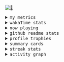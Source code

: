 [![🐙](https://hits.seeyoufarm.com/api/count/incr/badge.svg?url=https%3A%2F%2Fgithub.com%2Fktnkk%2Fhit-counter&count_bg=%23070707&title_bg=%23070707&icon=&icon_color=%23E7E7E7&title=visitors&edge_flat=true)](https://hits.seeyoufarm.com)

<details>
  <summary> <samp>my metrics</samp></summary>
  
  <br>
  
 ![🐳](https://github.com/kkhys/kkhys/blob/main/github-metrics.svg)
  
  ***
</details>

<details>
  <summary> <samp>wakaTime stats</samp></summary>
  
  <br>
  
<!--START_SECTION:waka-->
![Code Time](http://img.shields.io/badge/Code%20Time-5%2C214%20hrs%2027%20mins-blue)

**🐱 My GitHub Data** 

> 📦 5.2 MB Used in GitHub's Storage 
 > 
> 💼 Opted to Hire
 > 
> 📜 9 Public Repositories 
 > 
> 🔑 23 Private Repositories 
 > 
**I'm a Night 🦉** 

```text
🌞 Morning                12416 commits       ███████░░░░░░░░░░░░░░░░░░   28.08 % 
🌆 Daytime                8881 commits        █████░░░░░░░░░░░░░░░░░░░░   20.09 % 
🌃 Evening                19876 commits       ███████████░░░░░░░░░░░░░░   44.96 % 
🌙 Night                  3038 commits        ██░░░░░░░░░░░░░░░░░░░░░░░   06.87 % 
```
📅 **I'm Most Productive on Sunday** 

```text
Monday                   4873 commits        ███░░░░░░░░░░░░░░░░░░░░░░   11.02 % 
Tuesday                  5956 commits        ███░░░░░░░░░░░░░░░░░░░░░░   13.47 % 
Wednesday                6110 commits        ███░░░░░░░░░░░░░░░░░░░░░░   13.82 % 
Thursday                 6251 commits        ████░░░░░░░░░░░░░░░░░░░░░   14.14 % 
Friday                   6444 commits        ████░░░░░░░░░░░░░░░░░░░░░   14.58 % 
Saturday                 6794 commits        ████░░░░░░░░░░░░░░░░░░░░░   15.37 % 
Sunday                   7783 commits        ████░░░░░░░░░░░░░░░░░░░░░   17.60 % 
```


📊 **This Week I Spent My Time On** 

```text
🕑︎ Time Zone: Asia/Tokyo

💬 Programming Languages: 
Other                    29 hrs 43 mins      ███████████████░░░░░░░░░░   61.59 % 
Java                     11 hrs 8 mins       ██████░░░░░░░░░░░░░░░░░░░   23.09 % 
TypeScript               2 hrs 17 mins       █░░░░░░░░░░░░░░░░░░░░░░░░   04.75 % 
HTML                     1 hr 29 mins        █░░░░░░░░░░░░░░░░░░░░░░░░   03.08 % 
Play2                    1 hr 21 mins        █░░░░░░░░░░░░░░░░░░░░░░░░   02.82 % 

🔥 Editors: 
Chrome                   31 hrs 34 mins      ████████████████░░░░░░░░░   65.42 % 
IntelliJ IDEA            16 hrs 14 mins      ████████░░░░░░░░░░░░░░░░░   33.65 % 
DataGrip                 27 mins             ░░░░░░░░░░░░░░░░░░░░░░░░░   00.94 % 

💻 Operating System: 
Mac                      48 hrs 15 mins      █████████████████████████   100.00 % 
```


 Last Updated on 2024/12/03 18:47:23 UTC
<!--END_SECTION:waka-->
  
  ***
</details>


<details>
  <summary> <samp>now playing</samp></summary>
  
  <br>
 
 [![🐟](https://spotify-github-profile.vercel.app/api/view?uid=31ryofms4dnv7mrohhepo4c4zgqu&cover_image=true&theme=default&show_offline=false&background_color=121212&bar_color=53b14f&bar_color_cover=false)](https://open.spotify.com/user/31ryofms4dnv7mrohhepo4c4zgqu)
  
  ***
</details>

<details>
  <summary> <samp>github readme stats</samp></summary>
  
  <br>
  
 <p align="left"> 
  <img alt="🐠" src="https://github-readme-stats.vercel.app/api?username=kkhys&count_private=true&show_icons=true&theme=dark&include_all_commits=true" />
  <img alt="🐟" src="https://github-readme-stats.vercel.app/api/top-langs/?username=kkhys&layout=compact&theme=dark&langs_count=10&hide=HTML,CSS,SCSS" />
</p>
  
  ***
</details>

<details>
  <summary> <samp>profile trophies</samp></summary>
  
  <br>
  
  [![🐬](https://github-profile-trophy.vercel.app/?username=kkhys&rank=SECRET,SSS,SS,S,AAA,AA,A&theme=darkhub&row=1&margin-w=10&no-bg=true)](https://github.com/ryo-ma/github-profile-trophy)
  
  ***
</details>

<details>
  <summary> <samp>summary cards</samp></summary>
  
  <br>
  
  ![🐋](https://github-profile-summary-cards.vercel.app/api/cards/profile-details?username=kkhys&theme=github_dark)
  ![🦑](https://github-profile-summary-cards.vercel.app/api/cards/repos-per-language?username=kkhys&theme=github_dark)
  ![🦭](https://github-profile-summary-cards.vercel.app/api/cards/most-commit-language?username=kkhys&theme=github_dark)
  ![🦀](https://github-profile-summary-cards.vercel.app/api/cards/stats?username=kkhys&theme=github_dark)
  ![🦈](https://github-profile-summary-cards.vercel.app/api/cards/productive-time?username=kkhys&theme=github_dark)
  
  ***
</details>

<details>
  <summary> <samp>streak stats</samp></summary>
  
  <br>
  
  [![🐠](http://github-readme-streak-stats.herokuapp.com?user=kkhys&theme=dark)](https://git.io/streak-stats)
  
  ***
</details>

<details>
  <summary> <samp>activity graph</samp></summary>
  
  <br>
  
  [![🐡](https://github-readme-activity-graph.vercel.app/graph?username=kkhys&theme=xcode)](https://github.com/ashutosh00710/github-readme-activity-graph)
  
  ***
</details>

